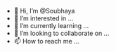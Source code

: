 - 👋 Hi, I’m @Soubhaya
- 👀 I’m interested in ...
- 🌱 I’m currently learning ...
- 💞️ I’m looking to collaborate on ...
- 📫 How to reach me ...

<!---
Soubhaya/Soubhaya is a ✨ special ✨ repository because its `README.md` (this file) appears on your GitHub profile.
You can click the Preview link to take a look at your changes.
--->

